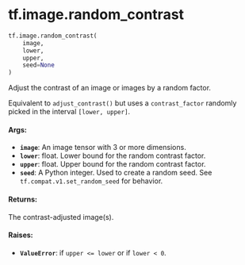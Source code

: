 <div itemscope itemtype="http://developers.google.com/ReferenceObject">
<meta itemprop="name" content="tf.image.random_contrast" />
<meta itemprop="path" content="Stable" />
</div>

# tf.image.random_contrast

``` python
tf.image.random_contrast(
    image,
    lower,
    upper,
    seed=None
)
```

Adjust the contrast of an image or images by a random factor.

Equivalent to `adjust_contrast()` but uses a `contrast_factor` randomly
picked in the interval `[lower, upper]`.

#### Args:

* <b>`image`</b>: An image tensor with 3 or more dimensions.
* <b>`lower`</b>: float.  Lower bound for the random contrast factor.
* <b>`upper`</b>: float.  Upper bound for the random contrast factor.
* <b>`seed`</b>: A Python integer. Used to create a random seed. See
    `tf.compat.v1.set_random_seed` for behavior.


#### Returns:

The contrast-adjusted image(s).


#### Raises:

* <b>`ValueError`</b>: if `upper <= lower` or if `lower < 0`.